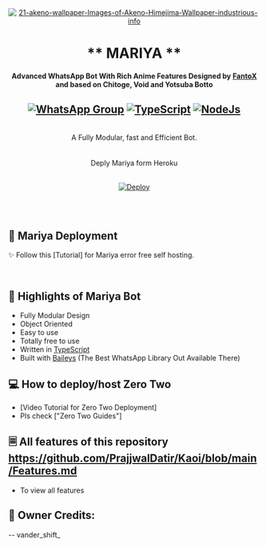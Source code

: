 <div align="center">
<a href="https://ibb.co/6P3BsqY"><img src="https://wallpapercave.com/uwp/uwp2350296.jpeg" alt="21-akeno-wallpaper-Images-of-Akeno-Himejima-Wallpaper-industrious-info" border="0"></a>

# ** MARIYA **
#### **Advanced WhatsApp Bot With Rich Anime Features Designed by [FantoX](https://github.com/FantoX001) and based on Chitoge, Void and Yotsuba Botto**


## [![WhatsApp Group](https://img.shields.io/badge/WhatsApp-25D366?style=for-the-badge&logo=whatsapp&logoColor=white)](https://chat.whatsapp.com/KK6AVKEwPVJ0aXoWo2cK2g) [![TypeScript](https://img.shields.io/badge/TypeScript-007ACC?style=for-the-badge&logo=typescript&logoColor=white)](https://www.typescriptlang.org/) [![NodeJs](https://img.shields.io/badge/Node.js-43853D?style=for-the-badge&logo=node.js&logoColor=white)](https://nodejs.org/en/)

<br/>
A Fully Modular, fast and Efficient Bot. <br>
<br/>
    
    
<br/>   
Deply Mariya form Heroku


<br>[![Deploy](https://www.herokucdn.com/deploy/button.png)](https://heroku.com/deploy?template=https://github.com/FantoX001/Mariya)
<br/><br/>


<br></div>
## 🧣 Mariya Deployment   
✨ Follow this [Tutorial] for Mariya error free self hosting.
    

<br></div>
## 🦋 Highlights of Mariya Bot

-   Fully Modular Design
-   Object Oriented
-   Easy to use
-   Totally free to use
-   Written in [TypeScript](https://www.typescriptlang.org/)
-   Built with [Baileys](https://github.com/adiwajshing/baileys) (The Best
    WhatsApp Library Out Available There)


## 💻 How to deploy/host Zero Two

-   [Video Tutorial for Zero Two Deployment]
-   Pls check ["Zero Two Guides"]

## 🗏 All features of this repository https://github.com/PrajjwalDatir/Kaoi/blob/main/Features.md

-   To view all features



## 💓 Owner Credits:

-- vander_shift_

